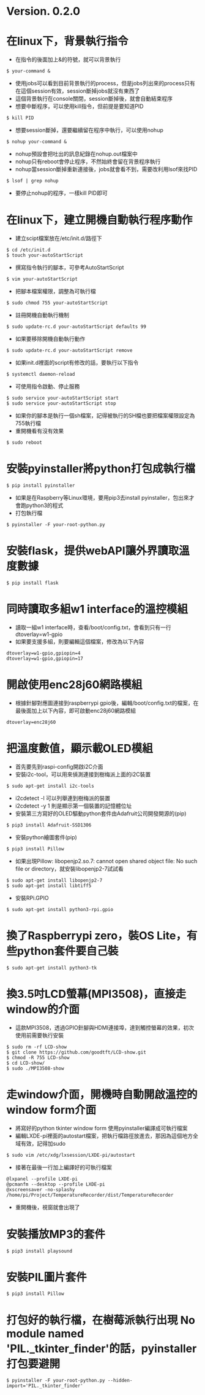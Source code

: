 # Version. 0.2.0
# 在linux下，背景執行指令
- 在指令的後面加上&的符號，就可以背景執行
```
$ your-command &
```
- 使用jobs可以看到目前背景執行的process，但是jobs列出來的process只有在這個session有效，session斷掉jobs就沒有東西了
- 這個背景執行在console關閉，session斷掉後，就會自動結束程序
- 想要中斷程序，可以使用kill指令，但前提是要知道PID
```
$ kill PID
```
- 想要session斷掉，還要繼續留在程序中執行，可以使用nohup
```
$ nohup your-command &
```
- nohup預設會把吐出的訊息紀錄在nohup.out檔案中
- nohup只有reboot會停止程序，不然始終會留在背景程序執行
- nohup當session斷掉重新連接後，jobs就會看不到，需要改利用lsof來找PID
```
$ lsof | grep nohup
```
- 要停止nohup的程序，一樣kill PID即可

# 在linux下，建立開機自動執行程序動作
- 建立scipt檔案放在/etc/init.d/路徑下
```
$ cd /etc/init.d
$ touch your-autoStartScript
```
- 撰寫指令執行的腳本，可參考AutoStartScript
```
$ vim your-autoStartScript
```
- 把腳本檔案權限，調整為可執行檔
```
$ sudo chmod 755 your-autoStartScript
```
- 註冊開機自動執行機制
```
$ sudo update-rc.d your-autoStartScript defaults 99
```
- 如果要移除開機自動執行動作
```
$ sudo update-rc.d your-autoStartScript remove
```
- 如果init.d裡面的script有修改的話，要執行以下指令
```
$ systemctl daemon-reload
```
- 可使用指令啟動、停止服務
```
$ sudo service your-autoStartScript start
$ sudo service your-autoStartScript stop
```
- 如果你的腳本是執行一個sh檔案，記得被執行的SH檔也要把檔案權限設定為755執行檔
- 重開機看有沒有效果
```
$ sudo reboot
```

# 安裝pyinstaller將python打包成執行檔
```
$ pip install pyinstaller
```
- 如果是在Raspberry等Linux環境，要用pip3去install pyinstaller，包出來才會跑python3的程式
- 打包執行檔
```
$ pyinstaller -F your-root-python.py
```

# 安裝flask，提供webAPI讓外界讀取溫度數據
```
$ pip install flask
```

# 同時讀取多組w1 interface的溫控模組
- 讀取一組w1 interface時，查看/boot/config.txt，會看到只有一行dtoverlay=w1-gpio
- 如果要支援多組，則要編輯這個檔案，修改為以下內容
```
dtoverlay=w1-gpio,gpiopin=4
dtoverlay=w1-gpio,gpiopin=17
```

# 開啟使用enc28j60網路模組
- 根據針腳對應圖連接到raspberrypi gpio後，編輯/boot/config.txt的檔案，在最後面加上以下內容，即可啟動enc28j60網路模組
```
dtoverlay=enc28j60
```

# 把溫度數值，顯示載OLED模組
- 首先要先到raspi-config開啟i2C介面
- 安裝i2c-tool，可以用來偵測連接到樹梅派上面的i2C裝置
```
$ sudo apt-get install i2c-tools
```
- i2cdetect -l 可以列舉連到樹梅派的裝置
- i2cdetect -y 1 則是顯示第一個裝置的記憶體位址
- 安裝第三方寫好的OLED驅動python套件由Adafruit公司開發開源的(pip)
```
$ pip3 install Adafruit-SSD1306
```
- 安裝python繪圖套件(pip)
```
$ pip3 install Pillow
```
- 如果出現Pillow: libopenjp2.so.7: cannot open shared object file: No such file or directory，就安裝libopenjp2-7試試看
```
$ sudo apt-get install libopenjp2-7
$ sudo apt-get install libtiff5
```
- 安裝RPi.GPIO
```
$ sudo apt-get install python3-rpi.gpio
```

# 換了Raspberrypi zero，裝OS Lite，有些python套件要自己裝
```
$ sudo apt-get install python3-tk
```

# 換3.5吋LCD螢幕(MPI3508)，直接走window的介面
- 這款MPI3508，透過GPIO針腳與HDMI連接埠，達到觸控螢幕的效果，初次使用前需要執行安裝
```
$ sudo rm -rf LCD-show
$ git clone https://github.com/goodtft/LCD-show.git
$ chmod -R 755 LCD-show
$ cd LCD-show/
$ sudo ./MPI3508-show
```

# 走window介面，開機時自動開啟溫控的window form介面
- 將寫好的python tkinter window form 使用pyinstaller編譯成可執行檔案
- 編輯LXDE-pi裡面的autostart檔案，把執行檔路徑放進去，那因為這個地方全域有效，記得加sudo
```
$ sudo vim /etc/xdg/lxsession/LXDE-pi/autostart
```
- 接著在最後一行加上編譯好的可執行檔案
```
@lxpanel --profile LXDE-pi
@pcmanfm --desktop --profile LXDE-pi
@xscreensaver -no-splashy
/home/pi/Project/TemperatureRecorder/dist/TemperatureRecorder
```
- 重開機後，視窗就會出現了

# 安裝播放MP3的套件
```
$ pip3 install playsound
```

# 安裝PIL圖片套件
```
$ pip3 install Pillow
```

# 打包好的執行檔，在樹莓派執行出現 No module named 'PIL._tkinter_finder'的話，pyinstaller打包要避開
```
$ pyinstaller -F your-root-python.py --hidden-import='PIL._tkinter_finder'
```
